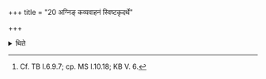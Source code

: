 +++
title = "20 अग्निङ् कव्यवाहनं स्विष्टकृदर्थे"

+++

<details><summary>थिते</summary>

20. For the sake of the Sviṣṭakr̥t offering he offers a libation to Agni Kavyavāhana.[^1]   


[^1]: Cf. TB I.6.9.7; cp. MS I.10.18; KB V. 6.
</details>
